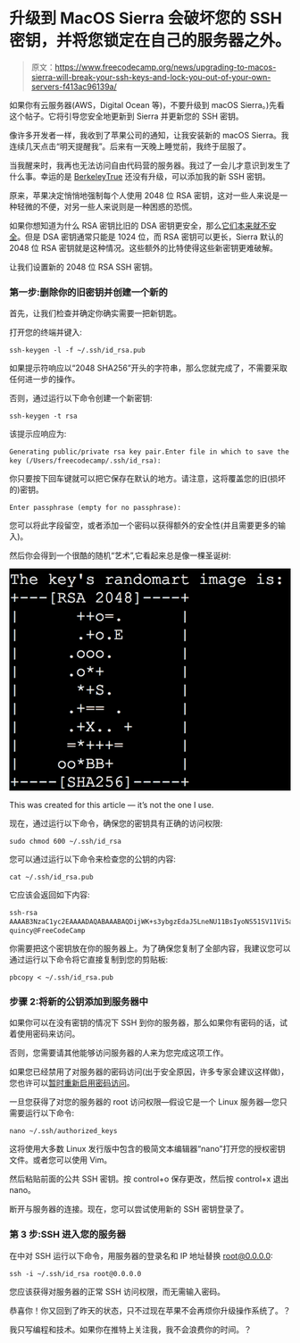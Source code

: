 # 升级到 MacOS Sierra 会破坏您的 SSH 密钥，并将您锁定在自己的服务器之外。

> 原文：<https://www.freecodecamp.org/news/upgrading-to-macos-sierra-will-break-your-ssh-keys-and-lock-you-out-of-your-own-servers-f413ac96139a/>

如果你有云服务器(AWS，Digital Ocean 等)，不要升级到 macOS Sierra。)先看这个帖子。它将引导您安全地更新到 Sierra 并更新您的 SSH 密钥。

像许多开发者一样，我收到了苹果公司的通知，让我安装新的 macOS Sierra。我连续几天点击“明天提醒我”。后来有一天晚上睡觉前，我终于屈服了。

当我醒来时，我再也无法访问自由代码营的服务器。我过了一会儿才意识到发生了什么事。幸运的是 [BerkeleyTrue](https://www.freecodecamp.org/news/upgrading-to-macos-sierra-will-break-your-ssh-keys-and-lock-you-out-of-your-own-servers-f413ac96139a/undefined) 还没有升级，可以添加我的新 SSH 密钥。

原来，苹果决定悄悄地强制每个人使用 2048 位 RSA 密钥，这对一些人来说是一种轻微的不便，对另一些人来说则是一种困惑的恐慌。

如果你想知道为什么 RSA 密钥比旧的 DSA 密钥更安全，那么[它们本来就不安全](http://security.stackexchange.com/a/5100)。但是 DSA 密钥通常只能是 1024 位，而 RSA 密钥可以更长，Sierra 默认的 2048 位 RSA 密钥就是这种情况。这些额外的比特使得这些新密钥更难破解。

让我们设置新的 2048 位 RSA SSH 密钥。

### 第一步:删除你的旧密钥并创建一个新的

首先，让我们检查并确定你确实需要一把新钥匙。

打开您的终端并键入:

```
ssh-keygen -l -f ~/.ssh/id_rsa.pub
```

如果提示符响应以“2048 SHA256”开头的字符串，那么您就完成了，不需要采取任何进一步的操作。

否则，通过运行以下命令创建一个新密钥:

```
ssh-keygen -t rsa
```

该提示应响应为:

```
Generating public/private rsa key pair.Enter file in which to save the key (/Users/freecodecamp/.ssh/id_rsa):
```

你只要按下回车键就可以把它保存在默认的地方。请注意，这将覆盖您的旧(损坏的)密钥。

```
Enter passphrase (empty for no passphrase):
```

您可以将此字段留空，或者添加一个密码以获得额外的安全性(并且需要更多的输入)。

然后你会得到一个很酷的随机“艺术”,它看起来总是像一棵圣诞树:

![1*NkRrhr4WF93hhtIKS2eIrg](img/4ac42feb4f978dbb4c5db82512862c93.png)

This was created for this article — it’s not the one I use.

现在，通过运行以下命令，确保您的密钥具有正确的访问权限:

```
sudo chmod 600 ~/.ssh/id_rsa
```

您可以通过运行以下命令来检查您的公钥的内容:

```
cat ~/.ssh/id_rsa.pub
```

它应该会返回如下内容:

```
ssh-rsa AAAAB3NzaC1yc2EAAAADAQABAAABAQDijWK+s3ybgzEdaJ5LneNU11BsIyoNS51SV11Vi5auPJW9+Ji6OUSJ9OguZh4T019ULyFF/Qq66fhH9TvMzw80lTNoChgTRMpjs2+Qg75yTINKSde+Gv4TK6UvNw6EINORcTpb32Im9hgtdTj6WqJ/hCbSltv7IfFZU5ChV7SxTaoNZTa9M5H3N8YdQ/aGt3puh222Cq5DTjV8fRWaNVvjVQRe/huHAHEzEUr1T/eTlXtoFtGeC1z+pLfYllVzizoS7tyuUksfgqox1jJJMpaZ25V/R/p/MDUc936za/8zgB8OQFRBbrP6JvXXN99DLcvs9coz9vfb2GCVrhxi1aJ5 quincy@FreeCodeCamp
```

你需要把这个密钥放在你的服务器上。为了确保您复制了全部内容，我建议您可以通过运行以下命令将它直接复制到您的剪贴板:

```
pbcopy < ~/.ssh/id_rsa.pub
```

### 步骤 2:将新的公钥添加到服务器中

如果你可以在没有密钥的情况下 SSH 到你的服务器，那么如果你有密码的话，试着使用密码来访问。

否则，您需要请其他能够访问服务器的人来为您完成这项工作。

如果您已经禁用了对服务器的密码访问(出于安全原因，许多专家会建议这样做)，您也许可以[暂时重新启用密码访问](http://jeffreifman.com/2016/10/01/fix-macos-sierra-upgrade-breaking-ssh-keys/)。

一旦您获得了对您的服务器的 root 访问权限—假设它是一个 Linux 服务器—您只需要运行以下命令:

```
nano ~/.ssh/authorized_keys
```

这将使用大多数 Linux 发行版中包含的极简文本编辑器“nano”打开您的授权密钥文件。或者您可以使用 Vim。

然后粘贴前面的公共 SSH 密钥。按 control+o 保存更改，然后按 control+x 退出 nano。

断开与服务器的连接。现在，您可以尝试使用新的 SSH 密钥登录了。

### 第 3 步:SSH 进入您的服务器

在中对 SSH 运行以下命令，用服务器的登录名和 IP 地址替换 root@0.0.0.0:

```
ssh -i ~/.ssh/id_rsa root@0.0.0.0
```

您应该获得对服务器的正常 SSH 访问权限，而无需输入密码。

恭喜你！你又回到了昨天的状态，只不过现在苹果不会再烦你升级操作系统了。？

我只写编程和技术。如果你在推特上关注我，我不会浪费你的时间。？
